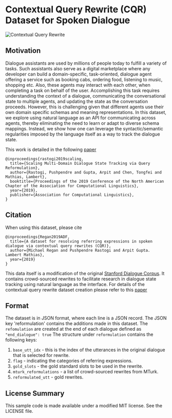 # Contextual Query Rewrite (CQR) Dataset for Spoken Dialogue

![Contextual Query Rewrite](https://github.com/alexa/alexa-dataset-contextual-query-rewrite/blob/master/dialog2-crop.png)

## Motivation
Dialogue assistants are used by millions of people today to fulfill a variety of tasks.  Such assistants also serve as a digital marketplace where any developer can build a domain-specific, task-oriented, dialogue agent offering a service such as booking cabs, ordering food, listening to music, shopping etc. Also, these agents may interact with each other, when completing a task on behalf of the user. Accomplishing this task requires understanding the context of a dialogue, communicating the conversational state to multiple agents, and updating the state as the conversation proceeds. However, this is challenging given that different agents use their own domain specific schemas and meaning representations. In this dataset, we explore using natural language as an API for communicating across agents, thereby eliminating the need to learn or adapt to diverse schema mappings. Instead, we show how one can leverage the syntactic/semantic regularities imposed by the language itself as a way to track the dialogue state. 

This work is detailed in the following [paper](https://arxiv.org/pdf/1903.05164.pdf)
```shell
@inproceedings{rastogi2019scaling,
  title={Scaling Multi-Domain Dialogue State Tracking via Query Reformulation},
  author={Rastogi, Pushpendre and Gupta, Arpit and Chen, Tongfei and Mathias, Lambert},
  booktitle={Proceedings of the 2019 Conference of the North American Chapter of the Association for Computational Linguistics},
  year={2019},
  publisher={Association for Computational Linguistics},
}
```

## Citation
When using this dataset, please cite
```shell
@inproceedings{Regan2019ADF,
  title={A dataset for resolving referring expressions in spoken dialogue via contextual query rewrites (CQR)},
  author={Michael Regan and Pushpendre Rastogi and Arpit Gupta. Lambert Mathias},
  year={2019}
}
```

This data itself is a modification of the original [Stanford Dialogue Corpus](https://nlp.stanford.edu/blog/a-new-multi-turn-multi-domain-task-oriented-dialogue-dataset/). It contains crowd-sourced rewrites to facilitate research in dialogue state tracking using natural language as the interface. For details of the contextual query rewrite dataset creation please refer to this [paper](https://arxiv.org/pdf/1903.11783.pdf)

## Format
The dataset is in JSON format, where each line is a JSON record. The JSON key 'reformulation' contains the additions made in this dataset. The ```refomulation``` are created at the end of each dialogue defined as ```"end_dialogue": true``` The structure under ```reformulation``` contains the following keys:
1. ```base_utt_idx``` - this is the index of the utterances in the original dialogue that is selected for rewrite.
2. ```flag``` - indicating the categories of referring expressions.
3. ```gold_slots``` - the gold standard slots to be used in the rewrite.
4. ```mturk_reformulations``` -  a list of crowd-sourced rewrites from MTurk.
5. ```reformulated_utt``` - gold rewrites.

## License Summary

This sample code is made available under a modified MIT license. See the LICENSE file.
